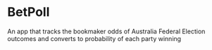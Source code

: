 # BetPoll
An app that tracks the bookmaker odds of Australia Federal Election outcomes and converts to probability of each party winning
